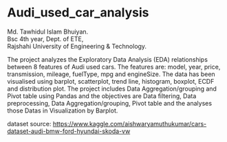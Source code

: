 # Audi_used_car_analysis
Md. Tawhidul Islam Bhuiyan.
<br> Bsc 4th year, Dept. of ETE,
<br> Rajshahi University of Engineering & Technology.

The project analyzes the Exploratory Data Analysis (EDA) relationships between 8 features of Audi used cars. The features are: model, year, price, transmission, mileage, fuelType, mpg and engineSize. The data has been visualised using barplot, scatterplot, trend line, histogram, boxplot, ECDF and distribution plot.
The project includes Data Aggregation/grouping and Pivot table using Pandas and the objectives are Data filtering, Data preprocessing, Data Aggregation/grouping, Pivot table and the analyses those Datas in Visualization by Barplot.

dataset source: https://www.kaggle.com/aishwaryamuthukumar/cars-dataset-audi-bmw-ford-hyundai-skoda-vw
